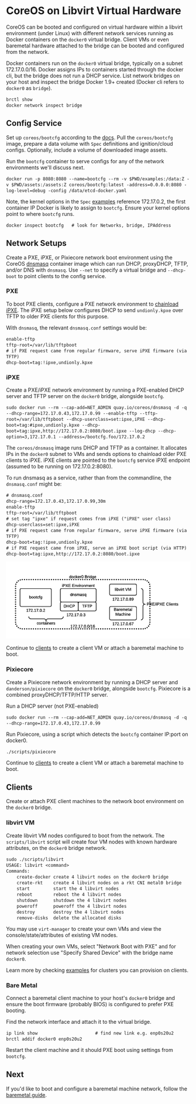 
# CoreOS on Libvirt Virtual Hardware

CoreOS can be booted and configured on virtual hardware within a libvirt environment (under Linux) with different network services running as Docker containers on the `docker0` virtual bridge. Client VMs or even baremetal hardware attached to the bridge can be booted and configured from the network.

Docker containers run on the `docker0` virtual bridge, typically on a subnet 172.17.0.0/16. Docker assigns IPs to containers started through the docker cli, but the bridge does not run a DHCP service. List network bridges on your host and inspect the bridge Docker 1.9+ created (Docker cli refers to `docker0` as `bridge`).

    brctl show
    docker network inspect bridge

## Config Service

Set up `coreos/bootcfg` according to the [docs](bootcfg.md). Pull the `coreos/bootcfg` image, prepare a data volume with `Spec` definitions and ignition/cloud configs. Optionally, include a volume of downloaded image assets.

Run the `bootcfg` container to serve configs for any of the network environments we'll discuss next.

    docker run -p 8080:8080 --name=bootcfg --rm -v $PWD/examples:/data:Z -v $PWD/assets:/assets:Z coreos/bootcfg:latest -address=0.0.0.0:8080 -log-level=debug -config /data/etcd-docker.yaml

Note, the kernel options in the `Spec` [examples](../examples) reference 172.17.0.2, the first container IP Docker is likely to assign to `bootcfg`. Ensure your kernel options point to where `bootcfg` runs.

    docker inspect bootcfg   # look for Networks, bridge, IPAddress

## Network Setups

Create a PXE, iPXE, or Pixiecore network boot environment using the CoreOS [dnsmasq](../contrib/dnsmasq) container image which can run DHCP, proxyDHCP, TFTP, and/or DNS with `dnsmasq`. Use `--net` to specify a virtual bridge and `--dhcp-boot` to point clients to the config service.

### PXE

To boot PXE clients, configure a PXE network environment to [chainload iPXE](http://ipxe.org/howto/chainloading). The iPXE setup below configures DHCP to send `undionly.kpxe` over TFTP to older PXE clients for this purpose.

With `dnsmasq`, the relevant `dnsmasq.conf` settings would be:

    enable-tftp
    tftp-root=/var/lib/tftpboot
    # if PXE request came from regular firmware, serve iPXE firmware (via TFTP)
    dhcp-boot=tag:!ipxe,undionly.kpxe

### iPXE

Create a PXE/iPXE network environment by running a PXE-enabled DHCP server and TFTP server on the `docker0` bridge, alongside `bootcfg`.

```
sudo docker run --rm --cap-add=NET_ADMIN quay.io/coreos/dnsmasq -d -q --dhcp-range=172.17.0.43,172.17.0.99 --enable-tftp --tftp-root=/var/lib/tftpboot --dhcp-userclass=set:ipxe,iPXE --dhcp-boot=tag:#ipxe,undionly.kpxe --dhcp-boot=tag:ipxe,http://172.17.0.2:8080/boot.ipxe --log-dhcp --dhcp-option=3,172.17.0.1 --address=/bootcfg.foo/172.17.0.2
```

The `coreos/dnsmasq` image runs DHCP and TFTP as a container. It allocates IPs in the `docker0` subnet to VMs and sends options to chainload older PXE clients to iPXE. iPXE clients are pointed to the `bootcfg` service iPXE endpoint (assumed to be running on 172.17.0.2:8080).

To run dnsmasq as a service, rather than from the commandline, the `dnsmasq.conf` might be:

```
# dnsmasq.conf
dhcp-range=172.17.0.43,172.17.0.99,30m
enable-tftp
tftp-root=/var/lib/tftpboot
# set tag "ipxe" if request comes from iPXE ("iPXE" user class)
dhcp-userclass=set:ipxe,iPXE
# if PXE request came from regular firmware, serve iPXE firmware (via TFTP)
dhcp-boot=tag:!ipxe,undionly.kpxe
# if PXE request came from iPXE, serve an iPXE boot script (via HTTP)
dhcp-boot=tag:ipxe,http://172.17.0.2:8080/boot.ipxe
```

<img src='img/libvirt-ipxe.png' class="img-center" alt="Libvirt iPXE network environment"/>

Continue to [clients](#clients) to create a client VM or attach a baremetal machine to boot.

### Pixiecore

Create a Pixiecore network environment by running a DHCP server and `danderson/pixiecore` on the `docker0` bridge, alongside `bootcfg`. Pixiecore is a combined proxyDHCP/TFTP/HTTP server.

Run a DHCP server (not PXE-enabled)

```
sudo docker run --rm --cap-add=NET_ADMIN quay.io/coreos/dnsmasq -d -q --dhcp-range=172.17.0.43,172.17.0.99
```

Run Pixiecore, using a script which detects the `bootcfg` container IP:port on docker0.

    ./scripts/pixiecore

Continue to [clients](#clients) to create a client VM or attach a baremetal machine to boot.

## Clients

Create or attach PXE client machines to the network boot environment on the `docker0` bridge.

### libvirt VM

Create libvirt VM nodes configured to boot from the network. The `scripts/libvirt` script will create four VM nodes with known hardware attributes, on the `docker0` bridge network.

    sudo ./scripts/libvirt
    USAGE: libvirt <command>
    Commands:
        create-docker create 4 libvirt nodes on the docker0 bridge
        create-rkt    create 4 libvirt nodes on a rkt CNI metal0 bridge
        start         start the 4 libvirt nodes
        reboot        reboot the 4 libvirt nodes
        shutdown      shutdown the 4 libvirt nodes
        poweroff      poweroff the 4 libvirt nodes
        destroy       destroy the 4 libvirt nodes
        remove-disks  delete the allocated disks

You may use `virt-manager` to create your own VMs and view the console/state/attributes of existing VM nodes.

When creating your own VMs, select "Network Boot with PXE" and for network selection use "Specify Shared Device" with the bridge name `docker0`.

Learn more by checking [examples](../examples) for clusters you can provision on clients.

### Bare Metal

Connect a baremetal client machine to your host's `docker0` bridge and ensure the boot firmware (probably BIOS) is configured to prefer PXE booting.

Find the network interface and attach it to the virtual bridge.

    ip link show                      # find new link e.g. enp0s20u2
    brctl addif docker0 enp0s20u2

Restart the client machine and it should PXE boot using settings from `bootcfg`.

## Next

If you'd like to boot and configure a baremetal machine network, follow the [baremetal guide](physical-hardware.md).
